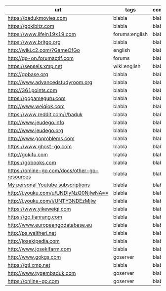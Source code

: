 |url|tags|comment|
|---|---|---|
|https://badukmovies.com|blabla|blabla
|https://gokibitz.com|blabla|blabla
|https://www.lifein19x19.com|forums:english|blabla
|https://www.britgo.org|blabla|blabla
|http://wiki.c2.com/?GameOfGo|english|blabla
|http://go-on.forumactif.com|forums|blabla
|https://senseis.xmp.net|wiki:english|blabla
|http://gobase.org|blabla|blabla
|http://www.advancedstudyroom.org|blabla|blabla
|http://361points.com|blabla|blabla
|https://gogameguru.com|blabla|blabla
|http://www.weiqiok.com|blabla|blabla
|https://www.reddit.com/r/baduk|blabla|blabla
|http://www.jeudego.info|blabla|blabla
|http://www.jeudego.org|blabla|blabla
|http://www.goproblems.com|blabla|blabla
|https://www.ghost-go.com|blabla|blabla
|http://gokifu.com|blabla|blabla
|https://gobooks.com|blabla|blabla
|https://online-go.com/docs/other-go-resources|blabla|blabla
|[My personal Youtube subscriptions](https://www.youtube.com/channel/UCk3dMBIh6CEaQjErNVG0SUQ/channels)|blabla|blabla
|http://i.youku.com/u/UNDIyNzQ0NjIwNA==|blabla|blabla
|http://i.youku.com/i/UNTY3NDEzMjIw|blabla|blabla
|https://www.yikeweiqi.com|blabla|blabla
|https://go.tianrang.com|blabla|blabla
|http://www.europeangodatabase.eu|blabla|blabla
|http://ps.waltheri.net|blabla|blabla
|http://josekipedia.com|blabla|blabla
|http://www.josekifarm.com|blabla|blabla
|http://www.gokgs.com|goserver|blabla
|https://gtl.xmp.net|blabla|blabla
|http://www.tygembaduk.com|goserver|blabla
|https://online-go.com|goserver|blabla

